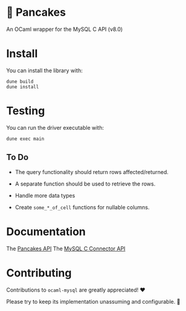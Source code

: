 # 🥞 Pancakes

An OCaml wrapper for the MySQL C API (v8.0)

# Install
You can install the library with:

    dune build
    dune install

# Testing
You can run the driver executable with:

    dune exec main

## To Do
* The query functionality should return rows affected/returned.

* A separate function should be used to retrieve the rows.

* Handle more data types

* Create `some_*_of_cell` functions for nullable columns.

# Documentation
The [Pancakes API](https://chrisnevers.github.io/pancakes/pancakes/index.html)
The [MySQL C Connector API](https://dev.mysql.com/doc/refman/8.0/en/c-api.html)

# Contributing

Contributions to `ocaml-mysql` are greatly appreciated! ❤️

Please try to keep its implementation unassuming and configurable. 🙂
